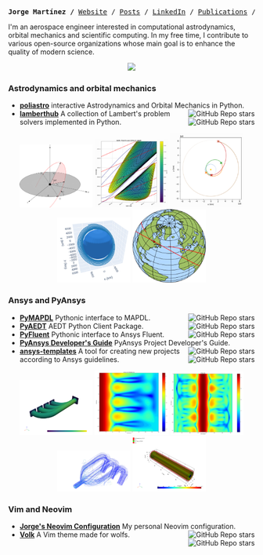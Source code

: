 <p><pre align="center"><strong>Jorge Martínez /</strong> <a href="https://www.jorgemartinez.space">Website</a> / <a href="https://jorgemartinez.space/posts/">Posts</a> / <a href="https://www.linkedin.com/in/jorgepiloto">LinkedIn</a> / <a href="https://jorgemartinez.space/publications">Publications</a> / <a href="https://jorgemartinez.space/contact">Contact</a> / <a href="https://jorgemartinez.space/about/">About</a></pre></p>

I'm an aerospace engineer interested in computational astrodynamics, orbital
mechanics and scientific computing. In my free time, I contribute to various
open-source organizations whose main goal is to enhance the quality of modern
science.

<div align="center">
<img src="https://jorgemartinez.space/about/img/all_logos.png" width="640px">
</div>


### Astrodynamics and orbital mechanics

- **[poliastro](https://github.com/poliastro/poliastro)** interactive Astrodynamics and Orbital Mechanics in Python. <img align="right" alt="GitHub Repo stars" src="https://img.shields.io/github/stars/poliastro/poliastro?style=social"> 
- **[lamberthub](https://github.com/jorgepiloto/lamberthub)** A collection of Lambert's problem solvers implemented in Python. <img align="right" alt="GitHub Repo stars" src="https://img.shields.io/github/stars/jorgepiloto/lamberthub?style=social"> 

<div align="center">
<img src="https://raw.githubusercontent.com/jorgepiloto/jorgepiloto/master/img/astro/lamberthub.png" width="150px"> <img src="https://raw.githubusercontent.com/jorgepiloto/jorgepiloto/master/img/astro/poliastro_IV.png" width="150px"> <img src="https://raw.githubusercontent.com/jorgepiloto/jorgepiloto/master/img/astro/poliastro_I.png" width="150px"> <img src="https://raw.githubusercontent.com/jorgepiloto/jorgepiloto/master/img/astro/poliastro_II.png" width="150px"> <img src="https://raw.githubusercontent.com/jorgepiloto/jorgepiloto/master/img/astro/poliastro_III.png" width="150px">
</div>


### Ansys and PyAnsys

- **[PyMAPDL](https://github.com/pyansys/pymapdl)** Pythonic interface to MAPDL. <img align="right" alt="GitHub Repo stars" src="https://img.shields.io/github/stars/pyansys/pymapdl?style=social"> 
- **[PyAEDT](https://github.com/pyansys/pyaedt)** AEDT Python Client Package. <img align="right" alt="GitHub Repo stars" src="https://img.shields.io/github/stars/pyansys/pyaedt?style=social"> 
- **[PyFluent](https://github.com/pyansys/pyfluent)** Pythonic interface to Ansys Fluent. <img align="right" alt="GitHub Repo stars" src="https://img.shields.io/github/stars/pyansys/pyfluent?style=social"> 
- **[PyAnsys Developer's Guide](https://github.com/pyansys/dev-guide)**  PyAnsys Project Developer's Guide. <img align="right" alt="GitHub Repo stars" src="https://img.shields.io/github/stars/pyansys/dev-guide?style=social"> 
- **[ansys-templates](https://github.com/ansys/ansys-templates)** A tool for creating new projects according to Ansys guidelines. <img align="right" alt="GitHub Repo stars" src="https://img.shields.io/github/stars/ansys/ansys-templates?style=social"> 

<div align="center">
<img src="https://raw.githubusercontent.com/jorgepiloto/jorgepiloto/master/img/ansys/pymapdl.png" width="150px"> <img src="https://raw.githubusercontent.com/jorgepiloto/jorgepiloto/master/img/ansys/pyaedt.png" width="150px"> <img src="https://raw.githubusercontent.com/jorgepiloto/jorgepiloto/master/img/ansys/pyaedt_III.png" width="150px"> <img src="https://raw.githubusercontent.com/jorgepiloto/jorgepiloto/master/img/ansys/pyfluent.png" width="150px"> <img src="https://raw.githubusercontent.com/jorgepiloto/jorgepiloto/master/img/ansys/pyaedt_II.png" width="150px">
</div>


### Vim and Neovim

- **[Jorge's Neovim Configuration](https://github.com/jorgepiloto/nvim)** My personal Neovim configuration. <img align="right" alt="GitHub Repo stars" src="https://img.shields.io/github/stars/jorgepiloto/nvim?style=social"> 
- **[Volk](https://github.com/jorgepiloto/volk)** A Vim theme made for wolfs. <img align="right" alt="GitHub Repo stars" src="https://img.shields.io/github/stars/jorgepiloto/volk?style=social"> 


